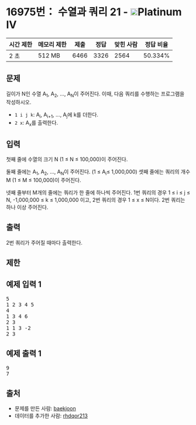 # 16975번： 수열과 쿼리 21 - <img src="https://static.solved.ac/tier_small/17.svg" style="height:20px" />Platinum IV


| 시간 제한 | 메모리 제한 | 제출 | 정답 | 맞힌 사람 | 정답 비율 |
| --- | --- | --- | --- | --- | --- |
| 2 초 | 512 MB | 6466 | 3326 | 2564 | 50.334% |


## 문제


길이가 N인 수열 A<sub>1</sub>, A<sub>2</sub>, ..., A<sub>N</sub>이 주어진다. 이때, 다음 쿼리를 수행하는 프로그램을 작성하시오.
- <code>1 i j k</code>: A<sub>i</sub>, A<sub>i+1</sub>, ..., A<sub>j</sub>에 k를 더한다.
- <code>2 x</code>: A<sub>x</sub>를 출력한다.




## 입력


첫째 줄에 수열의 크기 N (1 ≤ N ≤ 100,000)이 주어진다.

둘째 줄에는 A<sub>1</sub>, A<sub>2</sub>, ..., A<sub>N</sub>이 주어진다. (1 ≤ A<sub>i</sub>≤ 1,000,000)
셋째 줄에는 쿼리의 개수 M (1 ≤ M ≤ 100,000)이 주어진다.

넷째 줄부터 M개의 줄에는 쿼리가 한 줄에 하나씩 주어진다. 1번 쿼리의 경우 1 ≤ i ≤ j ≤ N, -1,000,000 ≤ k ≤ 1,000,000 이고, 2번 쿼리의 경우 1 ≤ x ≤ N이다. 2번 쿼리는 하나 이상 주어진다.




## 출력


2번 쿼리가 주어질 때마다 출력한다.




## 제한




## 예제 입력 1


<pre>5
1 2 3 4 5
4
1 3 4 6
2 3
1 1 3 -2
2 3
</pre>


## 예제 출력 1


<pre>9
7
</pre>






## 출처


- 문제를 만든 사람: [baekjoon](/user/baekjoon)
- 데이터를 추가한 사람: [rhdqor213](/user/rhdqor213)




